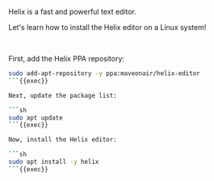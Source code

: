 Helix is a fast and powerful text editor.

Let's learn how to install the Helix editor on a Linux system!

&nbsp;

First, add the Helix PPA repository:

```sh
sudo add-apt-repository -y ppa:maveonair/helix-editor
```{{exec}}

Next, update the package list:

```sh
sudo apt update
```{{exec}}

Now, install the Helix editor:

```sh
sudo apt install -y helix
```{{exec}}

